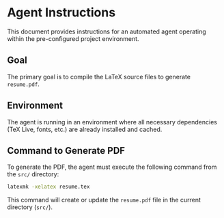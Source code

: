 # Agent Instructions

This document provides instructions for an automated agent operating within the pre-configured project environment.

## Goal

The primary goal is to compile the LaTeX source files to generate `resume.pdf`.

## Environment

The agent is running in an environment where all necessary dependencies (TeX Live, fonts, etc.) are already installed and cached.

## Command to Generate PDF

To generate the PDF, the agent must execute the following command from the `src/` directory:

```bash
latexmk -xelatex resume.tex
```

This command will create or update the `resume.pdf` file in the current directory (`src/`).
